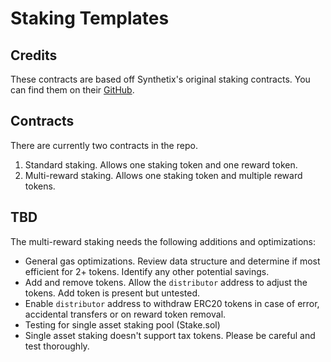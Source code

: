 # Staking Templates

## Credits

These contracts are based off Synthetix's original staking contracts. You can find them on their [GitHub](https://github.com/Synthetixio/synthetix).

## Contracts

There are currently two contracts in the repo.

1. Standard staking. Allows one staking token and one reward token.
2. Multi-reward staking. Allows one staking token and multiple reward tokens.

## TBD

The multi-reward staking needs the following additions and optimizations:
- General gas optimizations. Review data structure and determine if most efficient for 2+ tokens. Identify any other potential savings.
- Add and remove tokens. Allow the `distributor` address to adjust the tokens. Add token is present but untested.
- Enable `distributor` address to withdraw ERC20 tokens in case of error, accidental transfers or on reward token removal.
- Testing for single asset staking pool (Stake.sol)
- Single asset staking doesn't support tax tokens. Please be careful and test thoroughly.